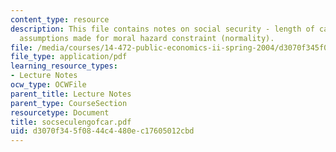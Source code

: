 ```yaml
---
content_type: resource
description: This file contains notes on social security - length of career regarding
  assumptions made for moral hazard constraint (normality).
file: /media/courses/14-472-public-economics-ii-spring-2004/d3070f345f0844c4480ec17605012cbd_socseculengofcar.pdf
file_type: application/pdf
learning_resource_types:
- Lecture Notes
ocw_type: OCWFile
parent_title: Lecture Notes
parent_type: CourseSection
resourcetype: Document
title: socseculengofcar.pdf
uid: d3070f34-5f08-44c4-480e-c17605012cbd
---
```

